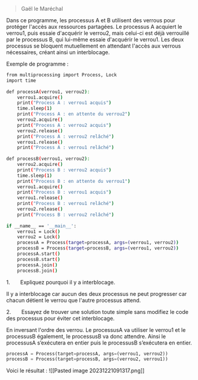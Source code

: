 >Gaël le Maréchal

Dans ce programme, les processus A et B utilisent des verrous pour protéger l'accès aux ressources partagées. Le processus A acquiert le verrou1, puis essaie d'acquérir le verrou2, mais celui-ci est déjà verrouillé par le processus B, qui lui-même essaie d'acquérir le verrou1. Les deux processus se bloquent mutuellement en attendant l'accès aux verrous nécessaires, créant ainsi un interblocage.

Exemple de programme :
```bash
from multiprocessing import Process, Lock  
import time  
  
def processA(verrou1, verrou2):  
    verrou1.acquire()  
    print("Process A : verrou1 acquis")  
    time.sleep(1)  
    print("Process A : en attente du verrou2")  
    verrou2.acquire()  
    print("Process A : verrou2 acquis")  
    verrou2.release()  
    print("Process A : verrou2 relâché")  
    verrou1.release()  
    print("Process A : verrou1 relâché")  
  
def processB(verrou1, verrou2):  
    verrou2.acquire()  
    print("Process B : verrou2 acquis")  
    time.sleep(1)  
    print("Process B : en attente du verrou1")  
    verrou1.acquire()  
    print("Process B : verrou1 acquis")  
    verrou1.release()  
    print("Process B : verrou1 relâché")  
    verrou2.release()  
    print("Process B : verrou2 relâché")  
  
if __name__ == '__main__':  
    verrou1 = Lock()  
    verrou2 = Lock()  
    processA = Process(target=processA, args=(verrou1, verrou2))  
    processB = Process(target=processB, args=(verrou1, verrou2))  
    processA.start()  
    processB.start()  
    processA.join()  
    processB.join()
```

1.       Expliquez pourquoi il y a interblocage.

Il y a interblocage car aucun des deux processus ne peut progresser car chacun détient le verrou que l'autre processus attend.


2.       Essayez de trouver une solution toute simple sans modifiez le code des processus pour éviter cet interblocage.

En inversant l'ordre des verrou. Le processusA va utiliser le verrou1 et le processusB également, le processusB va donc attendre. Ainsi le processusA s’exécutera en entier puis le processusB s’exécutera en entier. 
```python
processA = Process(target=processA, args=(verrou1, verrou2))
processB = Process(target=processB, args=(verrou2, verrou1))
```

Voici le résultat :
![[Pasted image 20231221091317.png]]

